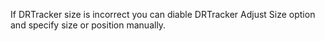 If DRTracker size is incorrect you can diable DRTracker Adjust Size option and specify size or position manually.
